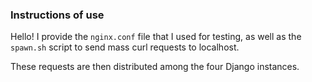 ### Instructions of use

Hello! I provide the `nginx.conf` file that I used for testing, as well as the `spawn.sh` script to send mass curl requests to localhost.

These requests are then distributed among the four Django instances.
